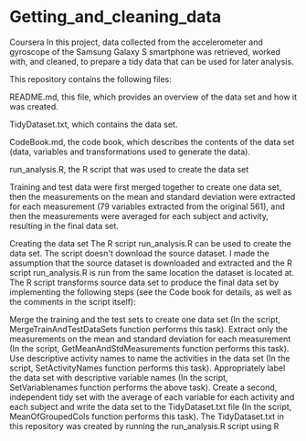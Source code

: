 # Getting_and_cleaning_data
Coursera
In this project, data collected from the accelerometer and gyroscope of the Samsung Galaxy S smartphone was retrieved, worked with, and cleaned, to prepare a tidy data that can be used for later analysis.

This repository contains the following files:

README.md, this file, which provides an overview of the data set and how it was created.

TidyDataset.txt, which contains the data set.

CodeBook.md, the code book, which describes the contents of the data set (data, variables and transformations used to generate the data).

run_analysis.R, the R script that was used to create the data set


Training and test data were first merged together to create one data set, then the measurements on the mean and standard deviation were extracted for each measurement (79 variables extracted from the original 561), and then the measurements were averaged for each subject and activity, resulting in the final data set.

Creating the data set
The R script run_analysis.R can be used to create the data set. The script doesn't download the source dataset. I made the assumption that the source dataset is downloaded and extracted and the R script run_analysis.R is run from the same location the dataset is located at. The R script transforms source data set to produce the final data set by implementing the following steps (see the Code book for details, as well as the comments in the script itself):

Merge the training and the test sets to create one data set (In the script, MergeTrainAndTestDataSets function performs this task).
Extract only the measurements on the mean and standard deviation for each measurement (In the script, GetMeanAndStdMeasurements function performs this task).
Use descriptive activity names to name the activities in the data set (In the script, SetActivityNames function performs this task).
Appropriately label the data set with descriptive variable names (In the script, SetVariablenames function performs the above task).
Create a second, independent tidy set with the average of each variable for each activity and each subject and write the data set to the TidyDataset.txt file (In the script, MeanOfGroupedCols function performs this task).
The TidyDataset.txt in this repository was created by running the run_analysis.R script using R
